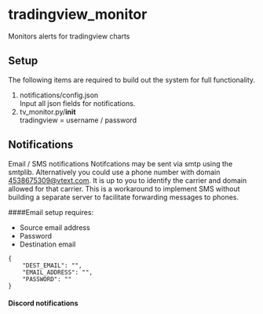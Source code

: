 # tradingview_monitor
Monitors alerts for tradingview charts
## Setup

The following items are required to build out the system for full functionality.
1. notifications/config.json  
  Input all json fields for notifications.  
2. tv_monitor.py/__init__  
  tradingview = username / password 

## Notifications

Email / SMS notifications
Notifcations may be sent via smtp using the smtplib.  Alternatively you could use a phone number with domain 
4538675309@vtext.com.  It is up to you to identify the carrier and domain allowed for that carrier. 
This is a workaround to implement SMS without building a separate server to facilitate forwarding 
messages to phones.

####Email setup requires:
- Source email address 
- Password 
- Destination email 
   
```
{
    "DEST_EMAIL": "",
    "EMAIL_ADDRESS": "",
    "PASSWORD": ""
}
```
#### Discord notifications
